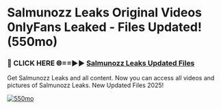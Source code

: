 # Salmunozz Leaks Original Videos 0nlyFans Leaked - Files Updated! (550mo)

<h3>🔴 CLICK HERE 🌐==►► <a href="https://tinyurl.com/ehrbuxhb" rel="nofollow">Salmunozz Leaks Updated Files</a></h3>

Get Salmunozz Leaks and all content. Now you can access all videos and pictures of Salmunozz Leaks. New Updated Files 2025!

[![550mo](https://i.imgur.com/lVYEuWS.gif)](https://tinyurl.com/ehrbuxhb)
